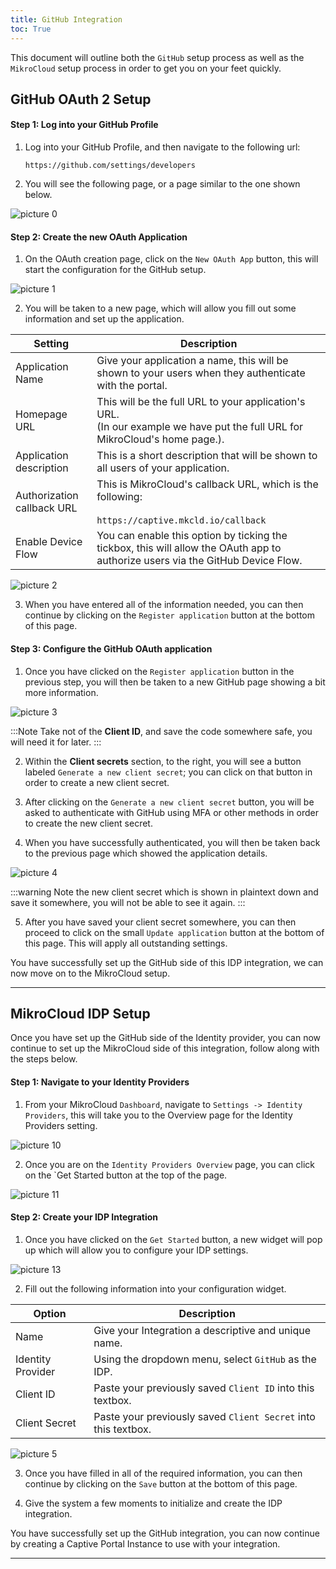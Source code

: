 ```yaml
---
title: GitHub Integration
toc: True
---
```


This document will outline both the `GitHub` setup process as well as the `MikroCloud` setup process in order to get you on your feet quickly.

## GitHub OAuth 2 Setup
#### Step 1: Log into your GitHub Profile
1. Log into your GitHub Profile, and then navigate to the following url:
    
    `https://github.com/settings/developers`

2. You will see the following page, or a page similar to the one shown below.
<!-- Insert Image -->
![picture 0](https://cdn.mkcld.io/33491413d1bf8585f67a4714b8e37e93df3efcf2eff8007793fa20f7903cda95.png)  

#### Step 2: Create the new OAuth Application
1. On the OAuth creation page, click on the `New OAuth App` button, this will start the configuration for the GitHub setup.
<!-- Insert Image -->
![picture 1](https://cdn.mkcld.io/b9260e69b431b9c5c8fb4110ca2505fc0896e84c354a5a5871299fd4e3ffc454.png)  

2. You will be taken to a new page, which will allow you fill out some information and set up the application.

| Setting | Description |
| --- | --- |
| Application Name | Give your application a name, this will be shown to your users when they authenticate with the portal. |
| Homepage URL | This will be the full URL to your application's URL. <br> (In our example we have put the full URL for MikroCloud's home page.). |
| Application description | This is a short description that will be shown to all users of your application. |
| Authorization callback URL | This is MikroCloud's callback URL, which is the following: <br><br> `https://captive.mkcld.io/callback`|
| Enable Device Flow | You can enable this option by ticking the tickbox, this will allow the OAuth app to authorize users via the GitHub Device Flow. |

<!-- Insert Image -->
![picture 2](https://cdn.mkcld.io/f59522926659d97dba46e0f84870e5b71f71ac27e70b47f92d86cf5b89eb14cf.png)  

3. When you have entered all of the information needed, you can then continue by clicking on the `Register application` button at the bottom of this page.

#### Step 3: Configure the GitHub OAuth application
1. Once you have clicked on the `Register application` button in the previous step, you will then be taken to a new GitHub page showing a bit more information.
<!-- Insert Image -->
![picture 3](https://cdn.mkcld.io/3fbc52c77e3f78dc63e05981c491e63f9b83e50ea32c536d7214b024e6f5c41d.png)  

:::Note
Take not of the **Client ID**, and save the code somewhere safe, you will need it for later.
:::

2. Within the **Client secrets** section, to the right, you will see a button labeled `Generate a new client secret`; you can click on that button in order to create a new client secret.

3. After clicking on the `Generate a new client secret` button, you will be asked to authenticate with GitHub using MFA or other methods in order to create the new client secret.

4. When you have successfully authenticated, you will then be taken back to the previous page which showed the application details.
<!-- Insert Image -->
![picture 4](https://cdn.mkcld.io/d63fce0f5de1a9cd5dd1d76a95254e5e1a7a33d144059cff3699873dd115525e.png)  

:::warning
Note the new client secret which is shown in plaintext down and save it somewhere, you will not be able to see it again.
:::

5. After you have saved your client secret somewhere, you can then proceed to click on the small `Update application` button at the bottom of this page. This will apply all outstanding settings.
<!-- Insert Image -->


You have successfully set up the GitHub side of this IDP integration, we can now move on to the MikroCloud setup.

---
## MikroCloud IDP Setup
Once you have set up the GitHub side of the Identity provider, you can now continue to set up the MikroCloud side of this integration, follow along with the steps below.

#### Step 1: Navigate to your Identity Providers
1. From your MikroCloud `Dashboard`, navigate to `Settings -> Identity Providers`, this will take you to the Overview page for the Identity Providers setting.
<!-- Insert Image -->
![picture 10](https://cdn.mkcld.io/d9908289ea65b7c1b7a2776ad188ad9d0fa27d36d6540a2beed7ba8a09684bdc.png)  

2. Once you are on the `Identity Providers Overview` page, you can click on the `Get Started button at the top of the page.
<!-- Insert Image -->
![picture 11](https://cdn.mkcld.io/cec22f30fb509056bc7191c5f1e97bfecb6d6f610e60327b2ab4089d2173c3c1.png)  

#### Step 2: Create your IDP Integration
1. Once you have clicked on the `Get Started` button, a new widget will pop up which will allow you to configure your IDP settings.
<!-- Insert Image -->
![picture 13](https://cdn.mkcld.io/12134b09618c7dc6cdbd8dc85805d410d78f62656b0b226d37ad77d9d396b3dd.png) 

2. Fill out the following information into your configuration widget.

| Option | Description |
| --- | --- |
| Name | Give your Integration a descriptive and unique name. |
| Identity Provider | Using the dropdown menu, select `GitHub` as the IDP. |
| Client ID | Paste your previously saved `Client ID` into this textbox. |
| Client Secret | Paste your previously saved `Client Secret` into this textbox. |

<!-- Insert Image -->
![picture 5](https://cdn.mkcld.io/80a196d43e9bd90928dca6e1369f1c1453749c7bbd7d676f9a3530b5e50dd825.png)  

3. Once you have filled in all of the required information, you can then continue by clicking on the `Save` button at the bottom of this page.

4. Give the system a few moments to initialize and create the IDP integration.


You have successfully set up the GitHub integration, you can now continue by creating a Captive Portal Instance to use with your integration.

---